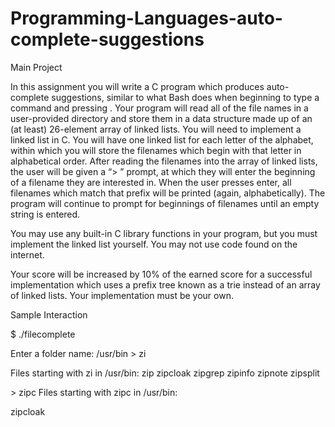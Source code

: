 # Programming-Languages-auto-complete-suggestions
Main Project

In this assignment you will write a C program which produces auto-complete suggestions, similar to what Bash does when beginning to type a command and
pressing . Your program will read all of the file names in a user-provided directory and store them in a data structure made up of an (at least) 26-element 
array of linked lists. You will need to implement a linked list in C. You will have one linked list for each letter of the alphabet, within which you will 
store the filenames which begin with that letter in alphabetical order. After reading the filenames into the array of linked lists, the user will be given 
a “> ” prompt, at which they will enter the beginning of a filename they are interested in. When the user presses enter, all filenames which match that 
prefix will be printed (again, alphabetically). The program will continue to prompt for beginnings of filenames until an empty string is entered.

You may use any built-in C library functions in your program, but you must implement the linked list yourself. You may not use code found on the internet.

Your score will be increased by 10% of the earned score for a successful implementation which uses a prefix tree known as a trie instead of an array of 
linked lists. Your implementation must be your own.

Sample Interaction

$ ./filecomplete
 
Enter a folder name: /usr/bin
&gt; zi

Files starting with zi in /usr/bin:
zip 
zipcloak 
zipgrep 
zipinfo 
zipnote 
zipsplit 

&gt; zipc
Files starting with zipc in /usr/bin:

zipcloak
